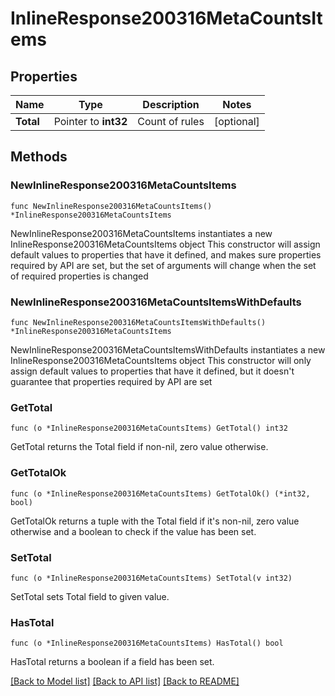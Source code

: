 # InlineResponse200316MetaCountsItems

## Properties

Name | Type | Description | Notes
------------ | ------------- | ------------- | -------------
**Total** | Pointer to **int32** | Count of rules | [optional] 

## Methods

### NewInlineResponse200316MetaCountsItems

`func NewInlineResponse200316MetaCountsItems() *InlineResponse200316MetaCountsItems`

NewInlineResponse200316MetaCountsItems instantiates a new InlineResponse200316MetaCountsItems object
This constructor will assign default values to properties that have it defined,
and makes sure properties required by API are set, but the set of arguments
will change when the set of required properties is changed

### NewInlineResponse200316MetaCountsItemsWithDefaults

`func NewInlineResponse200316MetaCountsItemsWithDefaults() *InlineResponse200316MetaCountsItems`

NewInlineResponse200316MetaCountsItemsWithDefaults instantiates a new InlineResponse200316MetaCountsItems object
This constructor will only assign default values to properties that have it defined,
but it doesn't guarantee that properties required by API are set

### GetTotal

`func (o *InlineResponse200316MetaCountsItems) GetTotal() int32`

GetTotal returns the Total field if non-nil, zero value otherwise.

### GetTotalOk

`func (o *InlineResponse200316MetaCountsItems) GetTotalOk() (*int32, bool)`

GetTotalOk returns a tuple with the Total field if it's non-nil, zero value otherwise
and a boolean to check if the value has been set.

### SetTotal

`func (o *InlineResponse200316MetaCountsItems) SetTotal(v int32)`

SetTotal sets Total field to given value.

### HasTotal

`func (o *InlineResponse200316MetaCountsItems) HasTotal() bool`

HasTotal returns a boolean if a field has been set.


[[Back to Model list]](../README.md#documentation-for-models) [[Back to API list]](../README.md#documentation-for-api-endpoints) [[Back to README]](../README.md)


